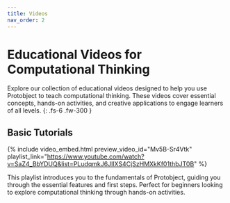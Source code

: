 ```yaml
---
title: Videos
nav_order: 2
---
```



# Educational Videos for Computational Thinking  

Explore our collection of educational videos designed to help you use Protobject to teach computational thinking. These videos cover essential concepts, hands-on activities, and creative applications to engage learners of all levels.
{: .fs-6 .fw-300 }

## Basic Tutorials

{% include video_embed.html preview_video_id="Mv5B-Sr4Vtk" playlist_link="https://www.youtube.com/watch?v=SaZ4_BbYDUQ&list=PLudqmkJ6JIlXS4CjSzHMXkKf01thbJT0B" %}

This playlist introduces you to the fundamentals of Protobject, guiding you through the essential features and first steps. Perfect for beginners looking to explore computational thinking through hands-on activities. 

